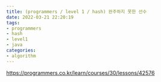 ```yaml
---
title: (programmers / level 1 / hash) 완주하지 못한 선수
date: 2022-03-21 22:20:19
tags:
- programmers
- hash
- level1 
- java
categories:
- algorithm
---
```


https://programmers.co.kr/learn/courses/30/lessons/42576